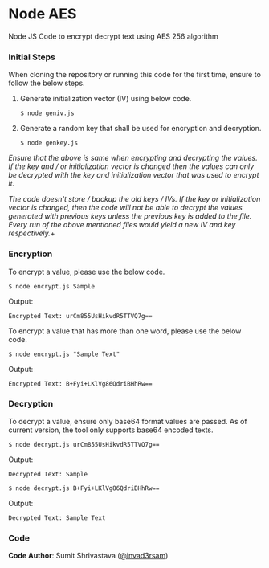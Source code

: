 # Node AES
Node JS Code to encrypt decrypt text using AES 256 algorithm

### Initial Steps
When cloning the repository or running this code for the first time, ensure to follow the below steps.

1. Generate initialization vector (IV) using below code.
   ```
   $ node geniv.js
   ```
3. Generate a random key that shall be used for encryption and decryption.
   ```
   $ node genkey.js
   ```

_Ensure that the above is same when encrypting and decrypting the values. If the key and / or initialization vector is changed then the values can only be decrypted with the key and initialization vector that was used to encrypt it._

_The code doesn't store / backup the old keys / IVs. If the key or initialization vector is changed, then the code will not be able to decrypt the values generated with previous keys unless the previous key is added to the file. Every run of the above mentioned files would yield a new IV and key respectively._+

### Encryption
To encrypt a value, please use the below code.
```
$ node encrypt.js Sample
```
Output:
```
Encrypted Text: urCm855UsHikvdR5TTVQ7g==
```

To encrypt a value that has more than one word, please use the below code.
```
$ node encrypt.js "Sample Text"
```
Output:
```
Encrypted Text: B+Fyi+LKlVg86QdriBHhRw==
```

### Decryption
To decrypt a value, ensure only base64 format values are passed. As of current version, the tool only supports base64 encoded texts.
```
$ node decrypt.js urCm855UsHikvdR5TTVQ7g==
```
Output:
```
Decrypted Text: Sample
```

```
$ node decrypt.js B+Fyi+LKlVg86QdriBHhRw==
```
Output:
```
Decrypted Text: Sample Text
```

### Code
**Code Author**: Sumit Shrivastava ([@invad3rsam](https://twitter.com/invad3rsam))
